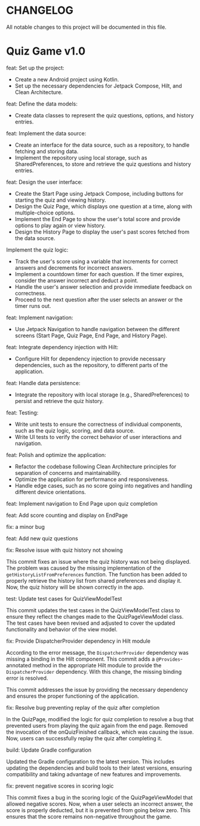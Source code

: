 # CHANGELOG

All notable changes to this project will be documented in this file.

# Quiz Game v1.0

feat: Set up the project:

- Create a new Android project using Kotlin.
- Set up the necessary dependencies for Jetpack Compose, Hilt, and Clean Architecture.

feat: Define the data models:

- Create data classes to represent the quiz questions, options, and history entries.

feat: Implement the data source:

- Create an interface for the data source, such as a repository, to handle fetching and storing
  data.
- Implement the repository using local storage, such as SharedPreferences, to store and retrieve the
  quiz questions and history entries.

feat: Design the user interface:

- Create the Start Page using Jetpack Compose, including buttons for starting the quiz and viewing
  history.
- Design the Quiz Page, which displays one question at a time, along with multiple-choice options.
- Implement the End Page to show the user's total score and provide options to play again or view
  history.
- Design the History Page to display the user's past scores fetched from the data source.

Implement the quiz logic:

- Track the user's score using a variable that increments for correct answers and decrements for
  incorrect answers.
- Implement a countdown timer for each question. If the timer expires, consider the answer incorrect
  and deduct a point.
- Handle the user's answer selection and provide immediate feedback on correctness.
- Proceed to the next question after the user selects an answer or the timer runs out.

feat: Implement navigation:

- Use Jetpack Navigation to handle navigation between the different screens (Start Page, Quiz Page,
  End Page, and History Page).

feat: Integrate dependency injection with Hilt:

- Configure Hilt for dependency injection to provide necessary dependencies, such as the repository,
  to different parts of the application.

feat: Handle data persistence:

- Integrate the repository with local storage (e.g., SharedPreferences) to persist and retrieve the
  quiz history.

feat: Testing:

- Write unit tests to ensure the correctness of individual components, such as the quiz logic,
  scoring, and data source.
- Write UI tests to verify the correct behavior of user interactions and navigation.

feat: Polish and optimize the application:

- Refactor the codebase following Clean Architecture principles for separation of concerns and
  maintainability.
- Optimize the application for performance and responsiveness.
- Handle edge cases, such as no score going into negatives and handling different device
  orientations.

feat: Implement navigation to End Page upon quiz completion

feat: Add score counting and display on EndPage

fix: a minor bug

feat: Add new quiz questions

fix: Resolve issue with quiz history not showing

This commit fixes an issue where the quiz history was not being displayed. The problem was caused by
the missing implementation of the `getHistoryListFromPreferences` function. The function has been
added to properly retrieve the history list from shared preferences and display it. Now, the quiz
history will be shown correctly in the app.

test: Update test cases for QuizViewModelTest

This commit updates the test cases in the QuizViewModelTest class to ensure they reflect the changes
made to the QuizPageViewModel class. The test cases have been revised and adjusted to cover the
updated functionality and behavior of the view model.

fix: Provide DispatcherProvider dependency in Hilt module

According to the error message, the `DispatcherProvider` dependency was missing a binding in the
Hilt component. This commit adds a `@Provides`-annotated method in the appropriate Hilt module to
provide the `DispatcherProvider` dependency. With this change, the missing binding error is
resolved.

This commit addresses the issue by providing the necessary dependency and ensures the proper
functioning of the application.

fix: Resolve bug preventing replay of the quiz after completion

In the QuizPage, modified the logic for quiz completion to resolve a bug that prevented users from
playing the quiz again from the end page. Removed the invocation of the onQuizFinished callback,
which was causing the issue. Now, users can successfully replay the quiz after completing it.

build: Update Gradle configuration

Updated the Gradle configuration to the latest version. This includes updating the dependencies and
build tools to their latest versions, ensuring compatibility and taking advantage of new features
and improvements.

fix: prevent negative scores in scoring logic

This commit fixes a bug in the scoring logic of the QuizPageViewModel that allowed negative scores.
Now, when a user selects an incorrect answer, the score is properly deducted, but it is prevented
from going below zero. This ensures that the score remains non-negative throughout the game.
